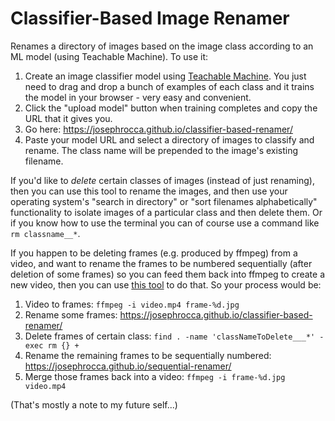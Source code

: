 # Classifier-Based Image Renamer
Renames a directory of images based on the image class according to an ML model (using Teachable Machine). To use it:

1. Create an image classifier model using [Teachable Machine](https://teachablemachine.withgoogle.com/). You just need to drag and drop a bunch of examples of each class and it trains the model in your browser - very easy and convenient.
2. Click the "upload model" button when training completes and copy the URL that it gives you.
3. Go here: https://josephrocca.github.io/classifier-based-renamer/
4. Paste your model URL and select a directory of images to classify and rename. The class name will be prepended to the image's existing filename.

If you'd like to *delete* certain classes of images (instead of just renaming), then you can use this tool to rename the images, and then use your operating system's "search in directory" or "sort filenames alphabetically" functionality to isolate images of a particular class and then delete them. Or if you know how to use the terminal you can of course use a command like `rm classname__*`.

If you happen to be deleting frames (e.g. produced by ffmpeg) from a video, and want to rename the frames to be numbered sequentially (after deletion of some frames) so you can feed them back into ffmpeg to create a new video, then you can use [this tool](https://github.com/josephrocca/sequential-renamer) to do that. So your process would be:

1. Video to frames: `ffmpeg -i video.mp4 frame-%d.jpg`
2. Rename some frames: https://josephrocca.github.io/classifier-based-renamer/
3. Delete frames of certain class: `find . -name 'classNameToDelete___*' -exec rm {} +`
4. Rename the remaining frames to be sequentially numbered: https://josephrocca.github.io/sequential-renamer/
5. Merge those frames back into a video: `ffmpeg -i frame-%d.jpg video.mp4`

(That's mostly a note to my future self...)

